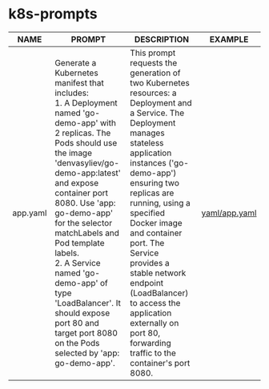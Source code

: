 # k8s-prompts

| NAME   | PROMPT                                                                                                                                                                                                                                                                                         | DESCRIPTION                                                                                                                                                                                                                                                                                                                        | EXAMPLE                                                                   |
|--------|------------------------------------------------------------------------------------------------------------------------------------------------------------------------------------------------------------------------------------------------------------------------------------------------|------------------------------------------------------------------------------------------------------------------------------------------------------------------------------------------------------------------------------------------------------------------------------------------------------------------------------------|---------------------------------------------------------------------------|
| app.yaml | Generate a Kubernetes manifest that includes:<br>1. A Deployment named 'go-demo-app' with 2 replicas. The Pods should use the image 'denvasyliev/go-demo-app:latest' and expose container port 8080. Use 'app: go-demo-app' for the selector matchLabels and Pod template labels.<br>2. A Service named 'go-demo-app' of type 'LoadBalancer'. It should expose port 80 and target port 8080 on the Pods selected by 'app: go-demo-app'. | This prompt requests the generation of two Kubernetes resources: a Deployment and a Service. The Deployment manages stateless application instances ('go-demo-app') ensuring two replicas are running, using a specified Docker image and container port. The Service provides a stable network endpoint (LoadBalancer) to access the application externally on port 80, forwarding traffic to the container's port 8080. | [yaml/app.yaml](https://github.com/smaystr/k8s-prompts/tree/main/yaml/app.yaml) |
